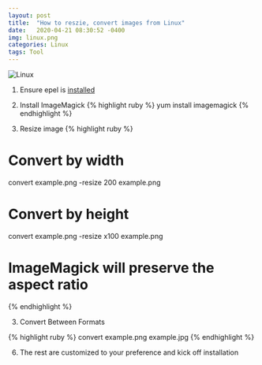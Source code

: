 ```yaml
---
layout: post
title:  "How to reszie, convert images from Linux"
date:   2020-04-21 08:30:52 -0400
img: linux.png
categories: Linux
tags: Tool
---
```


![Linux]({{site.baseurl}}/images/linux.png)

1. Ensure epel is [installed][epel-url]

2. Install ImageMagick
{% highlight ruby %}
yum install imagemagick
{% endhighlight %}

3. Resize image
{% highlight ruby %}

# Convert by width
convert example.png -resize 200 example.png

# Convert by height
convert example.png -resize x100 example.png

# ImageMagick will preserve the aspect ratio
{% endhighlight %}

3. Convert Between Formats
 
{% highlight ruby %}
convert example.png example.jpg
{% endhighlight %}

6. The rest are customized to your preference and kick off installation

[epel-url]: {{site.baseurl}}/linux/2020/04/21/install-epel.html
